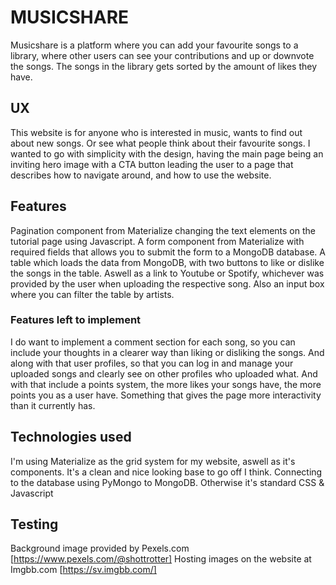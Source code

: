 # MUSICSHARE #
Musicshare is a platform where you can add your favourite songs to a library, where other users can see your contributions and up or downvote the songs. The songs in the library gets sorted by the amount of likes they have. 

## UX ##
This website is for anyone who is interested in music, wants to find out about new songs. Or see what people think about their favourite songs. 
I wanted to go with simplicity with the design, having the main page being an inviting hero image with a CTA button leading the user to a page that describes how to navigate around, and how to use the website. 

## Features ##
Pagination component from Materialize changing the text elements on the tutorial page using Javascript.
A form component from Materialize with required fields that allows you to submit the form to a MongoDB database.
A table which loads the data from MongoDB, with two buttons to like or dislike the songs in the table. Aswell as a link to Youtube or Spotify, whichever was provided by the user when uploading the respective song.
Also an input box where you can filter the table by artists.

### Features left to implement ###
I do want to implement a comment section for each song, so you can include your thoughts in a clearer way than liking or disliking the songs.
And along with that user profiles, so that you can log in and manage your uploaded songs and clearly see on other profiles who uploaded what.
And with that include a points system, the more likes your songs have, the more points you as a user have.
Something that gives the page more interactivity than it currently has.

## Technologies used ##
I'm using Materialize as the grid system for my website, aswell as it's components. It's a clean and nice looking base to go off I think.
Connecting to the database using PyMongo to MongoDB.
Otherwise it's standard CSS & Javascript

## Testing ##
 

Background image provided by Pexels.com [https://www.pexels.com/@shottrotter]
Hosting images on the website at Imgbb.com [https://sv.imgbb.com/]